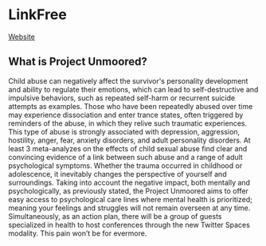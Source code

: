 # LinkFree

[Website](https://projectunmoored.github.io/ProjectUnmoored)


## What is Project Unmoored?

Child abuse can negatively affect the survivor's personality development and ability to regulate their emotions, which can lead to self-destructive and impulsive behaviors, such as repeated self-harm or recurrent suicide attempts as examples. Those who have been repeatedly abused over time may experience dissociation and enter trance states, often triggered by reminders of the abuse, in which they relive such traumatic experiences. This type of abuse is strongly associated with depression, aggression, hostility, anger, fear, anxiety disorders, and adult personality disorders. At least 3 meta-analyzes on the effects of child sexual abuse find clear and convincing evidence of a link between such abuse and a range of adult psychological symptoms.
Whether the trauma occurred in childhood or adolescence, it inevitably changes the perspective of yourself and surroundings.
Taking into account the negative impact, both mentally and psychologically, as previously stated, the Project Unmoored aims to offer easy access to psychological care lines where mental health is prioritized; meaning your feelings and struggles will not remain overseen at any time. Simultaneously, as an action plan, there will be a group of guests specialized in health to host conferences through the new Twitter Spaces modality.
This pain won’t be for evermore.

